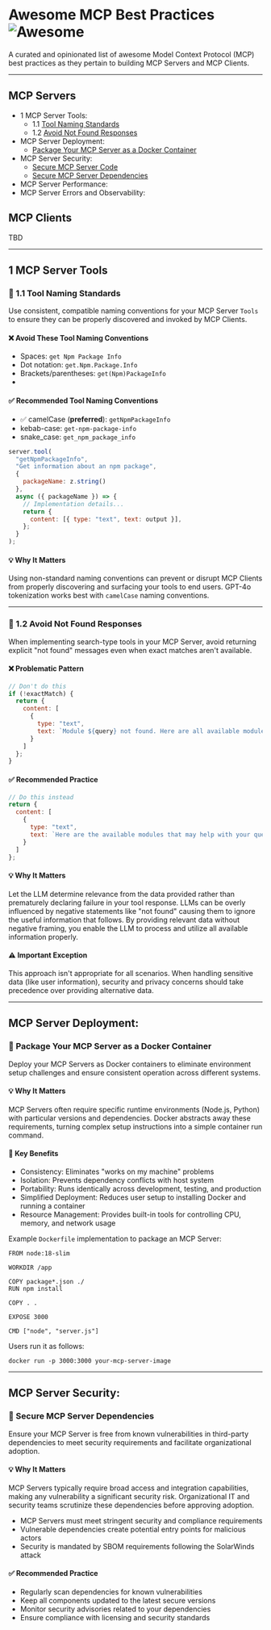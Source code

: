 # Awesome MCP Best Practices ![Awesome](https://cdn.rawgit.com/sindresorhus/awesome/d7305f38d29fed78fa85652e3a63e154dd8e8829/media/badge.svg)

A curated and opinionated list of awesome Model Context Protocol (MCP) best practices as they pertain to building MCP Servers and MCP Clients.

---

## MCP Servers

- 1 MCP Server Tools:
  - 1.1 [Tool Naming Standards](#11-Tool-Naming-Standards)
  - 1.2 [Avoid Not Found Responses](12-Avoid-Not-Found-Responses)
- MCP Server Deployment:
  - [Package Your MCP Server as a Docker Container]() 
- MCP Server Security: 
  - [Secure MCP Server Code]()
  - [Secure MCP Server Dependencies]()
- MCP Server Performance:
- MCP Server Errors and Observability:

## MCP Clients

TBD

---

## 1 MCP Server Tools

### 🔵 1.1 Tool Naming Standards

Use consistent, compatible naming conventions for your MCP Server `Tools` to ensure they can be properly discovered and invoked by MCP Clients.

#### ❌ Avoid These Tool Naming Conventions

- Spaces: `get Npm Package Info`
- Dot notation: `get.Npm.Package.Info`
- Brackets/parentheses: `get(Npm)PackageInfo`
- 
#### ✅ Recommended Tool Naming Conventions

- ✅ camelCase (**preferred**): `getNpmPackageInfo`
- kebab-case: `get-npm-package-info`
- snake_case: `get_npm_package_info`

```javascript
server.tool(
  "getNpmPackageInfo",
  "Get information about an npm package",
  {
    packageName: z.string()
  },
  async ({ packageName }) => {    
    // Implementation details...
    return {
      content: [{ type: "text", text: output }],
    };
  }
);
```

#### 💡 Why It Matters

Using non-standard naming conventions can prevent or disrupt MCP Clients from properly discovering and surfacing your tools to end users. GPT-4o tokenization works best with `camelCase` naming conventions.

---

### 🔵 1.2 Avoid Not Found Responses

When implementing search-type tools in your MCP Server, avoid returning explicit "not found" messages even when exact matches aren't available.

#### ❌ Problematic Pattern

```javascript
// Don't do this
if (!exactMatch) {
  return {
    content: [
      { 
        type: "text", 
        text: `Module ${query} not found. Here are all available modules: ${allModules}` 
      }
    ]
  };
}
````

#### ✅ Recommended Practice

```javascript
// Do this instead
return {
  content: [
    { 
      type: "text",
      text: `Here are the available modules that may help with your query: ${relevantModules}`
    }
  ]
};
```

#### 💡 Why It Matters

Let the LLM determine relevance from the data provided rather than prematurely declaring failure in your tool response. LLMs can be overly influenced by negative statements like "not found" causing them to ignore the useful information that follows. By providing relevant data without negative framing, you enable the LLM to process and utilize all available information properly.

#### ⚠️ Important Exception

This approach isn't appropriate for all scenarios. When handling sensitive data (like user information), security and privacy concerns should take precedence over providing alternative data.

---

## MCP Server Deployment:

### 🔵 Package Your MCP Server as a Docker Container

Deploy your MCP Servers as Docker containers to eliminate environment setup challenges and ensure consistent operation across different systems.

#### 💡 Why It Matters

MCP Servers often require specific runtime environments (Node.js, Python) with particular versions and dependencies. Docker abstracts away these requirements, turning complex setup instructions into a simple container run command.

#### 💪 Key Benefits

- Consistency: Eliminates "works on my machine" problems
- Isolation: Prevents dependency conflicts with host system
- Portability: Runs identically across development, testing, and production
- Simplified Deployment: Reduces user setup to installing Docker and running a container
- Resource Management: Provides built-in tools for controlling CPU, memory, and network usage

Example `Dockerfile` implementation to package an MCP Server:

```
FROM node:18-slim

WORKDIR /app

COPY package*.json ./
RUN npm install

COPY . .

EXPOSE 3000

CMD ["node", "server.js"]
```

Users run it as follows:

```
docker run -p 3000:3000 your-mcp-server-image
```

---

## MCP Server Security: 
  
### 🔵 Secure MCP Server Dependencies

Ensure your MCP Server is free from known vulnerabilities in third-party dependencies to meet security requirements and facilitate organizational adoption.

#### 💡 Why It Matters

MCP Servers typically require broad access and integration capabilities, making any vulnerability a significant security risk. Organizational IT and security teams scrutinize these dependencies before approving adoption.

- MCP Servers must meet stringent security and compliance requirements
- Vulnerable dependencies create potential entry points for malicious actors
- Security is mandated by SBOM requirements following the SolarWinds attack

#### ✅ Recommended Practice

- Regularly scan dependencies for known vulnerabilities
- Keep all components updated to the latest secure versions
- Monitor security advisories related to your dependencies
- Ensure compliance with licensing and security standards

